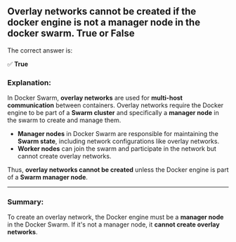 ##  Overlay networks cannot be created if the docker engine is not a manager node in the docker swarm. True or False

The correct answer is:  

✅ **True**  

### Explanation:
In Docker Swarm, **overlay networks** are used for **multi-host communication** between containers. Overlay networks require the Docker engine to be part of a **Swarm cluster** and specifically a **manager node** in the swarm to create and manage them. 

- **Manager nodes** in Docker Swarm are responsible for maintaining the **Swarm state**, including network configurations like overlay networks.
- **Worker nodes** can join the swarm and participate in the network but cannot create overlay networks.

Thus, **overlay networks cannot be created** unless the Docker engine is part of a **Swarm manager node**.

---

### Summary:
To create an overlay network, the Docker engine must be a **manager node** in the Docker Swarm. If it's not a manager node, it **cannot create overlay networks**.
